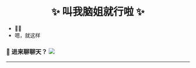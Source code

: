 <h1 align="center">
 ✨ 叫我脑姐就行啦 ✨
</h1>

- 🏳️‍🌈
- 嗯，就这样

### 📣 进来聊聊天？ <a href="https://discord.com/invite/VgRrxwesPz"><img src="https://img.shields.io/discord/1179009716307886080?logo=discord&logoColor=%234ec920"></a>
***

<!---
CowNowK/CowNowK is a ✨ special ✨ repository because its `README.md` (this file) appears on your GitHub profile.
You can click the Preview link to take a look at your changes.
--->
